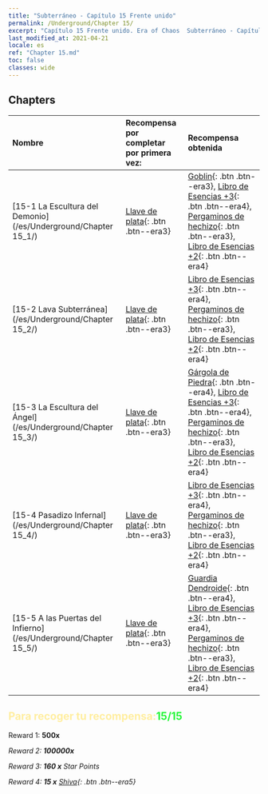 ```yaml
---
title: "Subterráneo - Capítulo 15 Frente unido"
permalink: /Underground/Chapter 15/
excerpt: "Capítulo 15 Frente unido. Era of Chaos  Subterráneo - Capítulo 15. Frente unido"
last_modified_at: 2021-04-21
locale: es
ref: "Chapter 15.md"
toc: false
classes: wide
---
```


## Chapters

  | Nombre |  Recompensa por completar por primera vez: | Recompensa obtenida |
  |:------------|:------------|:------------| 
  | [15-1 La Escultura del Demonio](/es/Underground/Chapter 15_1/) | [Llave de plata](/es/Items/con_693/){: .btn .btn--era3} | [Goblin](/es/Items/unt_217/){: .btn .btn--era3}, [Libro de Esencias +3](/es/Items/mat_60/){: .btn .btn--era4}, [Pergaminos de hechizo](/es/Items/con_694/){: .btn .btn--era3}, [Libro de Esencias +2](/es/Items/mat_53/){: .btn .btn--era4} |
  | [15-2 Lava Subterránea](/es/Underground/Chapter 15_2/) | [Llave de plata](/es/Items/con_693/){: .btn .btn--era3} | [Libro de Esencias +3](/es/Items/mat_60/){: .btn .btn--era4}, [Pergaminos de hechizo](/es/Items/con_694/){: .btn .btn--era3}, [Libro de Esencias +2](/es/Items/mat_53/){: .btn .btn--era4} |
  | [15-3 La Escultura del Ángel](/es/Underground/Chapter 15_3/) | [Llave de plata](/es/Items/con_693/){: .btn .btn--era3} | [Gárgola de Piedra](/es/Items/unt_236/){: .btn .btn--era4}, [Libro de Esencias +3](/es/Items/mat_60/){: .btn .btn--era4}, [Pergaminos de hechizo](/es/Items/con_694/){: .btn .btn--era3}, [Libro de Esencias +2](/es/Items/mat_53/){: .btn .btn--era4} |
  | [15-4 Pasadizo Infernal](/es/Underground/Chapter 15_4/) | [Llave de plata](/es/Items/con_693/){: .btn .btn--era3} | [Libro de Esencias +3](/es/Items/mat_60/){: .btn .btn--era4}, [Pergaminos de hechizo](/es/Items/con_694/){: .btn .btn--era3}, [Libro de Esencias +2](/es/Items/mat_53/){: .btn .btn--era4} |
  | [15-5 A las Puertas del Infierno](/es/Underground/Chapter 15_5/) | [Llave de plata](/es/Items/con_693/){: .btn .btn--era3} | [Guardia Dendroide](/es/Items/unt_203/){: .btn .btn--era4}, [Libro de Esencias +3](/es/Items/mat_60/){: .btn .btn--era4}, [Pergaminos de hechizo](/es/Items/con_694/){: .btn .btn--era3}, [Libro de Esencias +2](/es/Items/mat_53/){: .btn .btn--era4} |


## <span style="color: #ffeea0">Para recoger tu recompensa:</span><span style="color: #27f73a">15/15</span>

 Reward 1:  **500x** <i class="fas fa-gem"/>

 Reward 2:  **100000x** <i class="fas fa-coins"/>

 Reward 3: **160 x** Star Points

 Reward 4: **15 x** [Shiva](/es/Items/her_376/){: .btn .btn--era5}

